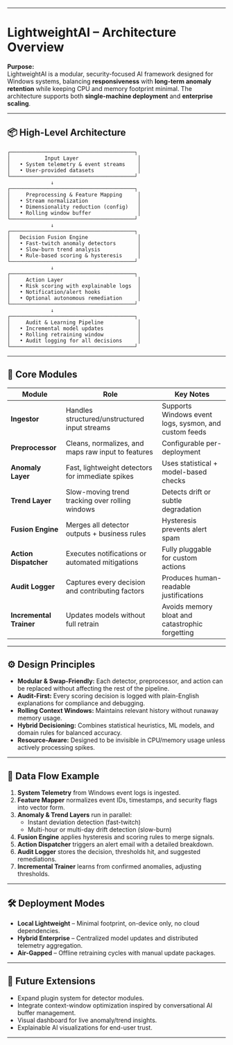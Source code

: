 ﻿
---

# LightweightAI – Architecture Overview

**Purpose:**  
LightweightAI is a modular, security-focused AI framework designed for Windows systems, balancing **responsiveness** with **long-term anomaly retention** while keeping CPU and memory footprint minimal. The architecture supports both **single-machine deployment** and **enterprise scaling**.

---

## 📦 High-Level Architecture

```
┌────────────────────────────────────────┐
│           Input Layer                   │
│   • System telemetry & event streams    │
│   • User-provided datasets              │
└────────────────────────────────────────┘
              ↓
┌────────────────────────────────────────┐
│     Preprocessing & Feature Mapping     │
│   • Stream normalization                │
│   • Dimensionality reduction (config)   │
│   • Rolling window buffer               │
└────────────────────────────────────────┘
              ↓
┌────────────────────────────────────────┐
│   Decision Fusion Engine                │
│   • Fast-twitch anomaly detectors       │
│   • Slow-burn trend analysis            │
│   • Rule-based scoring & hysteresis     │
└────────────────────────────────────────┘
              ↓
┌────────────────────────────────────────┐
│     Action Layer                        │
│   • Risk scoring with explainable logs  │
│   • Notification/alert hooks            │
│   • Optional autonomous remediation     │
└────────────────────────────────────────┘
              ↓
┌────────────────────────────────────────┐
│     Audit & Learning Pipeline           │
│   • Incremental model updates           │
│   • Rolling retraining window           │
│   • Audit logging for all decisions     │
└────────────────────────────────────────┘
```

---

## 🧩 Core Modules

| Module | Role | Key Notes |
| ------ | ---- | --------- |
| **Ingestor** | Handles structured/unstructured input streams | Supports Windows event logs, sysmon, and custom feeds |
| **Preprocessor** | Cleans, normalizes, and maps raw input to features | Configurable per-deployment |
| **Anomaly Layer** | Fast, lightweight detectors for immediate spikes | Uses statistical + model-based checks |
| **Trend Layer** | Slow-moving trend tracking over rolling windows | Detects drift or subtle degradation |
| **Fusion Engine** | Merges all detector outputs + business rules | Hysteresis prevents alert spam |
| **Action Dispatcher** | Executes notifications or automated mitigations | Fully pluggable for custom actions |
| **Audit Logger** | Captures every decision and contributing factors | Produces human-readable justifications |
| **Incremental Trainer** | Updates models without full retrain | Avoids memory bloat and catastrophic forgetting |

---

## ⚙ Design Principles

- **Modular & Swap-Friendly:** Each detector, preprocessor, and action can be replaced without affecting the rest of the pipeline.  
- **Audit-First:** Every scoring decision is logged with plain-English explanations for compliance and debugging.  
- **Rolling Context Windows:** Maintains relevant history without runaway memory usage.  
- **Hybrid Decisioning:** Combines statistical heuristics, ML models, and domain rules for balanced accuracy.  
- **Resource-Aware:** Designed to be invisible in CPU/memory usage unless actively processing spikes.  

---

## 🔄 Data Flow Example

1. **System Telemetry** from Windows event logs is ingested.  
2. **Feature Mapper** normalizes event IDs, timestamps, and security flags into vector form.  
3. **Anomaly & Trend Layers** run in parallel:
   - Instant deviation detection (fast-twitch)  
   - Multi-hour or multi-day drift detection (slow-burn)  
4. **Fusion Engine** applies hysteresis and scoring rules to merge signals.  
5. **Action Dispatcher** triggers an alert email with a detailed breakdown.  
6. **Audit Logger** stores the decision, thresholds hit, and suggested remediations.  
7. **Incremental Trainer** learns from confirmed anomalies, adjusting thresholds.

---

## 🛠 Deployment Modes

- **Local Lightweight** – Minimal footprint, on-device only, no cloud dependencies.  
- **Hybrid Enterprise** – Centralized model updates and distributed telemetry aggregation.  
- **Air-Gapped** – Offline retraining cycles with manual update packages.

---

## 📜 Future Extensions

- Expand plugin system for detector modules.  
- Integrate context-window optimization inspired by conversational AI buffer management.  
- Visual dashboard for live anomaly/trend insights.  
- Explainable AI visualizations for end-user trust.

---

